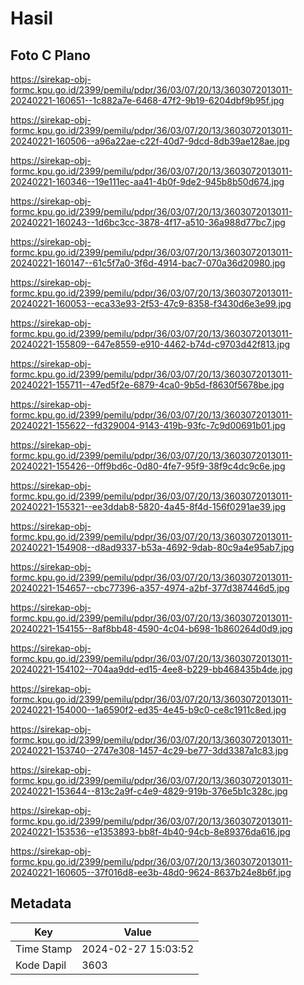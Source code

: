 # Hasil

## Foto C Plano

https://sirekap-obj-formc.kpu.go.id/2399/pemilu/pdpr/36/03/07/20/13/3603072013011-20240221-160651--1c882a7e-6468-47f2-9b19-6204dbf9b95f.jpg

https://sirekap-obj-formc.kpu.go.id/2399/pemilu/pdpr/36/03/07/20/13/3603072013011-20240221-160506--a96a22ae-c22f-40d7-9dcd-8db39ae128ae.jpg

https://sirekap-obj-formc.kpu.go.id/2399/pemilu/pdpr/36/03/07/20/13/3603072013011-20240221-160346--19e111ec-aa41-4b0f-9de2-945b8b50d674.jpg

https://sirekap-obj-formc.kpu.go.id/2399/pemilu/pdpr/36/03/07/20/13/3603072013011-20240221-160243--1d6bc3cc-3878-4f17-a510-36a988d77bc7.jpg

https://sirekap-obj-formc.kpu.go.id/2399/pemilu/pdpr/36/03/07/20/13/3603072013011-20240221-160147--61c5f7a0-3f6d-4914-bac7-070a36d20980.jpg

https://sirekap-obj-formc.kpu.go.id/2399/pemilu/pdpr/36/03/07/20/13/3603072013011-20240221-160053--eca33e93-2f53-47c9-8358-f3430d6e3e99.jpg

https://sirekap-obj-formc.kpu.go.id/2399/pemilu/pdpr/36/03/07/20/13/3603072013011-20240221-155809--647e8559-e910-4462-b74d-c9703d42f813.jpg

https://sirekap-obj-formc.kpu.go.id/2399/pemilu/pdpr/36/03/07/20/13/3603072013011-20240221-155711--47ed5f2e-6879-4ca0-9b5d-f8630f5678be.jpg

https://sirekap-obj-formc.kpu.go.id/2399/pemilu/pdpr/36/03/07/20/13/3603072013011-20240221-155622--fd329004-9143-419b-93fc-7c9d00691b01.jpg

https://sirekap-obj-formc.kpu.go.id/2399/pemilu/pdpr/36/03/07/20/13/3603072013011-20240221-155426--0ff9bd6c-0d80-4fe7-95f9-38f9c4dc9c6e.jpg

https://sirekap-obj-formc.kpu.go.id/2399/pemilu/pdpr/36/03/07/20/13/3603072013011-20240221-155321--ee3ddab8-5820-4a45-8f4d-156f0291ae39.jpg

https://sirekap-obj-formc.kpu.go.id/2399/pemilu/pdpr/36/03/07/20/13/3603072013011-20240221-154908--d8ad9337-b53a-4692-9dab-80c9a4e95ab7.jpg

https://sirekap-obj-formc.kpu.go.id/2399/pemilu/pdpr/36/03/07/20/13/3603072013011-20240221-154657--cbc77396-a357-4974-a2bf-377d387446d5.jpg

https://sirekap-obj-formc.kpu.go.id/2399/pemilu/pdpr/36/03/07/20/13/3603072013011-20240221-154155--8af8bb48-4590-4c04-b698-1b860264d0d9.jpg

https://sirekap-obj-formc.kpu.go.id/2399/pemilu/pdpr/36/03/07/20/13/3603072013011-20240221-154102--704aa9dd-ed15-4ee8-b229-bb468435b4de.jpg

https://sirekap-obj-formc.kpu.go.id/2399/pemilu/pdpr/36/03/07/20/13/3603072013011-20240221-154000--1a6590f2-ed35-4e45-b9c0-ce8c1911c8ed.jpg

https://sirekap-obj-formc.kpu.go.id/2399/pemilu/pdpr/36/03/07/20/13/3603072013011-20240221-153740--2747e308-1457-4c29-be77-3dd3387a1c83.jpg

https://sirekap-obj-formc.kpu.go.id/2399/pemilu/pdpr/36/03/07/20/13/3603072013011-20240221-153644--813c2a9f-c4e9-4829-919b-376e5b1c328c.jpg

https://sirekap-obj-formc.kpu.go.id/2399/pemilu/pdpr/36/03/07/20/13/3603072013011-20240221-153536--e1353893-bb8f-4b40-94cb-8e89376da616.jpg

https://sirekap-obj-formc.kpu.go.id/2399/pemilu/pdpr/36/03/07/20/13/3603072013011-20240221-160605--37f016d8-ee3b-48d0-9624-8637b24e8b6f.jpg


## Metadata

| Key        | Value               |
| ---------- | ------------------- |
| Time Stamp | 2024-02-27 15:03:52 |
| Kode Dapil | 3603                |



